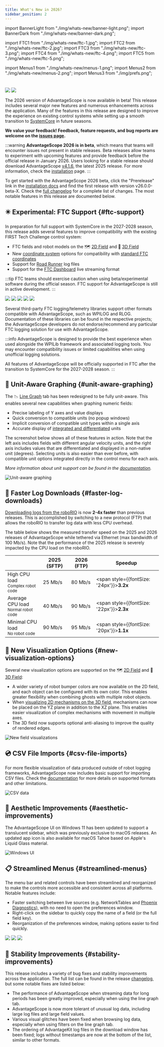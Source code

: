 ```yaml
---
title: What's New in 2026?
sidebar_position: 2
---
```


import BannerLight from "./img/whats-new/banner-light.png";
import BannerDark from "./img/whats-new/banner-dark.png";

import FTC1 from "./img/whats-new/ftc-1.jpg";
import FTC2 from "./img/whats-new/ftc-2.jpg";
import FTC3 from "./img/whats-new/ftc-3.png";
import FTC4 from "./img/whats-new/ftc-4.png";
import FTC5 from "./img/whats-new/ftc-5.png";

import Menus1 from "./img/whats-new/menus-1.png";
import Menus2 from "./img/whats-new/menus-2.png";
import Menus3 from "./img/prefs.png";

#

<img src={BannerLight} className="light-only" />
<img src={BannerDark} className="dark-only" />

The 2026 version of AdvantageScope is now available in beta! This release includes several major new features and numerous enhancements across the application. Many of the features in this release are designed to improve the experience on existing control systems while setting up a smooth transition to [SystemCore](https://community.firstinspires.org/march-updates-on-the-future-robot-controller) in future seasons.

**We value your feedback! Feedback, feature requests, and bug reports are welcome on the [issues page](https://github.com/Mechanical-Advantage/AdvantageScope/issues).**

:::warning
**AdvantageScope 2026 is in beta**, which means that teams will encounter issues not present in stable releases. Beta releases allow teams to experiment with upcoming features and provide feedback before the official release in January 2026. Users looking for a stable release should download AdvantageScope [v4.1.6](https://github.com/Mechanical-Advantage/AdvantageScope/releases/tag/v4.1.6), the latest 2025 release. For more information, check the [installation](/overview/installation) page.
:::

To get started with the AdvantageScope 2026 beta, click the "Prerelease" link in the [installation docs](/overview/installation#team-6328) and find the first release with version v26.0.0-beta-X. Check the [full changelog](https://github.com/Mechanical-Advantage/AdvantageScope/releases/tag/v26.0.0-beta-1) for a complete list of changes. The most notable features in this release are documented below.

## ✴️ Experimental: FTC Support {#ftc-support}

In preparation for full support with SystemCore in the 2027-2028 season, this release adds several features to improve compatibility with the existing FIRST Tech Challenge control system:

- FTC fields and robot models on the 🗺️ [2D Field](/tab-reference/2d-field) and 👀 [3D Field](/tab-reference/3d-field)
- New [coordinate system](/more-features/coordinate-systems) options for compatibility with [standard FTC coordinates](https://ftc-docs.firstinspires.org/en/latest/game_specific_resources/field_coordinate_system/field-coordinate-system.html)
- Support for [Road Runner](https://rr.brott.dev/docs/v1-0/installation/) log files
- Support for the [FTC Dashboard](https://github.com/acmerobotics/ftc-dashboard) live streaming format

:::tip
FTC teams should exercise caution when using beta/experimental software during the official season. FTC support for AdvantageScope is still in active development.
:::

<div className="image-gallery">
  <img src={FTC1} />
  <img src={FTC2} />
  <img src={FTC3} />
  <img src={FTC4} />
  <img src={FTC5} />
</div>

Several third-party FTC logging/telemetry libraries support other formats compatible with AdvantageScope, such as WPILOG and RLOG. Documentation of these libraries can be found in the respective projects; the AdvantageScope developers do not endorse/recommend any particular FTC logging solution for use with AdvantageScope.

:::info
AdvantageScope is designed to provide the best experience when used alongside the WPILib framework and associated logging tools. You may encounter compatibility issues or limited capabilities when using unofficial logging solutions.

All features of AdvantageScope will be officially supported in FTC after the transition to SystemCore for the 2027-2028 season.
:::

## 🧮 Unit-Aware Graphing {#unit-aware-graphing}

The 📉 [Line Graph](/tab-reference/line-graph/) tab has been redesigned to be fully unit-aware. This enables several new capabilities when graphing numeric fields:

- Precise labeling of Y axes and value displays
- Quick conversion to compatible units (no popup windows)
- Implicit conversion of compatible unit types within a single axis
- Accurate display of [integrated and differentiated](/tab-reference/line-graph/#integration--differentiation) units

The screenshot below shows all of these features in action. Note that the left axis includes fields with different angular velocity units, and the right axis includes values that are differentiated and displayed in a non-native unit (degrees). Selecting units is also easier than ever before, with compatible unit options integrated directly in the control menu for each axis.

_More information about unit support can be found in the [documentation](/tab-reference/line-graph/units)._

![Unit-aware graphing](./tab-reference/line-graph/img/units-1.png)

## 🏁 Faster Log Downloads {#faster-log-downloads}

[Downloading logs from the roboRIO](/overview/log-files/#downloading-from-the-robot) is now **2-4x faster** than previous releases. This is accomplished by switching to a new protocol (FTP) that allows the roboRIO to transfer log data with less CPU overhead.

The table below shows the measured transfer speed on the 2025 and 2026 releases of AdvantageScope while tethered via Ethernet (max bandwidth of 100 Mb/s). Note that the performance of the 2025 release is severely impacted by the CPU load on the roboRIO.

|                                                    | 2025 (SFTP) | 2026 (FTP) | Speedup                                          |
| -------------------------------------------------- | ----------- | ---------- | ------------------------------------------------ |
| High CPU load<br /><sub>Complex robot code</sub>   | 25 Mb/s     | 80 Mb/s    | <span style={{fontSize: '24px'}}>**3.2x**</span> |
| Average CPU load<br /><sub>Normal robot code</sub> | 40 Mb/s     | 90 Mb/s    | <span style={{fontSize: '22px'}}>**2.3x**</span> |
| Minimal CPU load<br /><sub>No robot code</sub>     | 90 Mb/s     | 95 Mb/s    | <span style={{fontSize: '20px'}}>**1.1x**</span> |

## 🌈 New Visualization Options {#new-visualization-options}

Several new visualization options are supported on the 🗺️ [2D Field](/tab-reference/2d-field) and 👀 [3D Field](/tab-reference/3d-field):

- A wider variety of robot bumper colors are now available on the 2D field, and each object can be configured with its own color. This enables greater flexibility when combining ghosts with multiple robot objects.
- When [visualizing 2D mechanisms on the 3D field](/tab-reference/3d-field/#2d-mechanisms), mechanisms can now be placed on the YZ plane in addition to the XZ plane. This enables easier visualization of complex mechanisms with movement in multiple axes.
- The 3D field now supports optional anti-aliasing to improve the quality of rendered edges.

![New field visualizations](./img/whats-new/field-viz.jpg)

## 💿 CSV File Imports {#csv-file-imports}

For more flexible visualization of data produced outside of robot logging frameworks, AdvantageScope now includes basic support for importing CSV files. Check the [documentation](/overview/log-files/#csv-formatting) for more details on supported formats and other limitations.

![CSV data](./overview/log-files/img/export-2.png)

## 🤩 Aesthetic Improvements {#aesthetic-improvements}

The AdvantageScope UI on Windows 11 has been updated to support a translucent sidebar, which was previously exclusive to macOS releases. An updated app icon is also available for macOS Tahoe based on Apple's Liquid Glass material.

![Windows UI](./img/whats-new/windows-ui.png)

## 📋 Streamlined Menus {#streamlined-menus}

The menu bar and related controls have been streamlined and reorganized to make the controls more accessible and consistent across all platforms. Notable features include:

- Faster switching between live sources (e.g. NetworkTables and [Phoenix Diagnostics](/overview/live-sources/phoenix-diagnostics)), with no need to open the preferences window.
- Right-click on the sidebar to quickly copy the name of a field (or the full field key).
- Reorganization of the preferences window, making options easier to find quickly.

<div className="image-gallery">
  <img src={Menus1} />
  <img src={Menus2} />
  <img src={Menus3} />
</div>

## 🐛 Stability Improvements {#stability-improvements}

This release includes a variety of bug fixes and stability improvements across the application. The full list can be found in the release [changelog](https://github.com/Mechanical-Advantage/AdvantageScope/releases/tag/v26.0.0-beta-1), but some notable fixes are listed below:

- The performance of AdvantageScope when streaming data for long periods has been greatly improved, especially when using the line graph tab.
- AdvantageScope is now more tolerant of unusual log data, including large log files and large field values.
- Various visual glitches have been fixed when browsing log data, especially when using filters on the line graph tab.
- The ordering of AdvantageKit log files in the download window has been fixed; logs without timestamps are now at the bottom of the list, similar to other formats.
